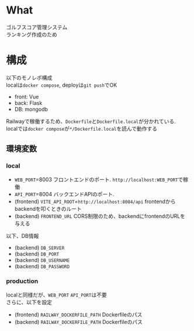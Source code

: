 # What

ゴルフスコア管理システム  
ランキング作成のため

# 構成
以下のモノレポ構成  
localは`docker compose`, deployは`git push`でOK

- front: Vue
- back: Flask
- DB: mongodb

Railwayで稼働するため、`Dockerfile`と`Dockerfile.local`が分かれている.  
localでは`docker compose`が`*/Dockerfile.local`を読んで動作する

## 環境変数

### local
- `WEB_PORT`=8003 フロントエンドのポート. `http://localhost:WEB_PORT`で稼働
- `API_PORT`=8004 バックエンドAPIのポート.
- (frontend) `VITE_API_ROOT`=`http://localhost:8004/api` frontendからbackendを叩くときのルート
- (backend) `FRONTEND_URL` CORS制限のため、backendにfrontendのURLを与える

以下、DB情報
- (backend) `DB_SERVER` 
- (backend) `DB_PORT`
- (backend) `DB_USERNAME`
- (backend) `DB_PASSWORD`


### production
localと同様だが、`WEB_PORT` `API_PORT`は不要  
さらに、以下を設定

- (frontend) `RAILWAY_DOCKERFILE_PATH` Dockerfileのパス
- (backend) `RAILWAY_DOCKERFILE_PATH` Dockerfileのパス
